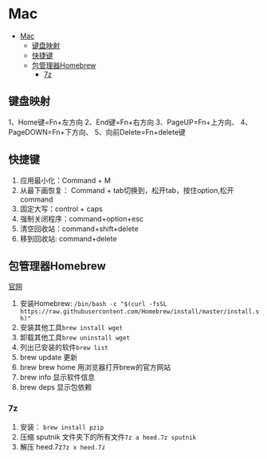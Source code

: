 # Mac

- [Mac](#mac)
  - [键盘映射](#键盘映射)
  - [快捷键](#快捷键)
  - [包管理器Homebrew](#包管理器homebrew)
    - [7z](#7z)


## 键盘映射

1、Home键=Fn+左方向
2、End键=Fn+右方向
3、PageUP=Fn+上方向、
4、PageDOWN=Fn+下方向、
5、向前Delete=Fn+delete键



## 快捷键

1. 应用最小化：Command + M
2. 从最下画恢复： Command + tab切换到，松开tab，按住option,松开command
3. 固定大写：control + caps
4. 强制关闭程序：command+option+esc
5. 清空回收站：command+shift+delete
6. 移到回收站: command+delete



## 包管理器Homebrew

[官网](https://brew.sh/index.html)

1. 安装Homebrew: `/bin/bash -c "$(curl -fsSL https://raw.githubusercontent.com/Homebrew/install/master/install.sh)"`
2. 安装其他工具`brew install wget`
3. 卸载其他工具`brew uninstall wget`
4. 列出已安装的软件`brew list`
5. brew update 更新
6. brew brew home 用浏览器打开brew的官方网站
7. brew info 显示软件信息
8. brew deps 显示包依赖

### 7z

1. 安装： `brew install pzip`
2. 压缩 sputnik 文件夹下的所有文件`7z a heed.7z sputnik`
3. 解压 heed.7z`7z x heed.7z`